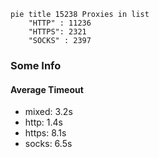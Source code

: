 
```mermaid
pie title 15238 Proxies in list
    "HTTP" : 11236
    "HTTPS": 2321
    "SOCKS" : 2397
```

### Some Info
#### Average Timeout

- mixed: 3.2s
- http: 1.4s
- https: 8.1s
- socks: 6.5s